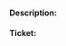 #### Description:
<!-- Insert brief description of changes -->


#### Ticket:
<!-- Insert link to the ticket -->

